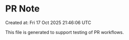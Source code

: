 # PR Note

Created at: Fri 17 Oct 2025 21:46:06 UTC

This file is generated to support testing of PR workflows.
